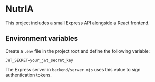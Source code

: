 # NutrIA

This project includes a small Express API alongside a React frontend.

## Environment variables

Create a `.env` file in the project root and define the following variable:

```
JWT_SECRET=your_jwt_secret_key
```

The Express server in `backend/server.mjs` uses this value to sign authentication tokens.
